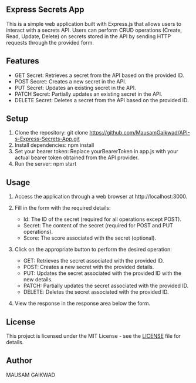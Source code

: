 ## Express Secrets App
This is a simple web application built with Express.js that allows users to interact with a secrets API. Users can perform CRUD operations (Create, Read, Update, Delete) on secrets stored in the API by sending HTTP requests through the provided form.

## Features
* GET Secret: Retrieves a secret from the API based on the provided ID.
* POST Secret: Creates a new secret in the API.
* PUT Secret: Updates an existing secret in the API.
* PATCH Secret: Partially updates an existing secret in the API.
* DELETE Secret: Deletes a secret from the API based on the provided ID.
## Setup
1. Clone the repository: git clone https://github.com/MausamGaikwad/API-s-Express-Secrets-App.git
2. Install dependencies: npm install
3. Set your bearer token: Replace yourBearerToken in app.js with your actual bearer token obtained from the API provider.
4. Run the server: npm start
## Usage
1. Access the application through a web browser at http://localhost:3000.
   
2. Fill in the form with the required details:
   * Id: The ID of the secret (required for all operations except POST).
   * Secret: The content of the secret (required for POST and PUT operations).
   * Score: The score associated with the secret (optional).
3. Click on the appropriate button to perform the desired operation:
   * GET: Retrieves the secret associated with the provided ID.
   * POST: Creates a new secret with the provided details.
   * PUT: Updates the secret associated with the provided ID with the new details.
   * PATCH: Partially updates the secret associated with the provided ID.
   * DELETE: Deletes the secret associated with the provided ID.
4. View the response in the response area below the form.
## License
This project is licensed under the MIT License - see the [LICENSE](LICENSE) file for details.

## Author
MAUSAM GAIKWAD
